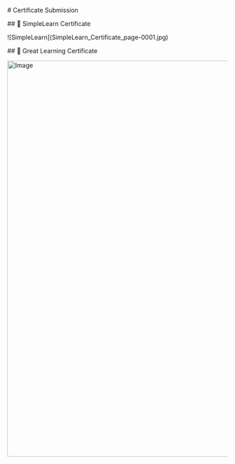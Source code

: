 \# Certificate Submission



\## 📄 SimpleLearn Certificate

!\[SimpleLearn](SimpleLearn\_Certificate\_page-0001.jpg)



\## 📄 Great Learning Certificate

<img width="1919" height="904" alt="Image" src="https://github.com/user-attachments/assets/48a658fb-19c0-438c-b894-635144b7a48e" />




